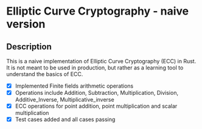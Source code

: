 # Elliptic Curve Cryptography - naive version

## Description

This is a naive implementation of Elliptic Curve Cryptography (ECC) in Rust.
It is not meant to be used in production, but rather as a learning tool to understand the basics of ECC.

- [x] Implemented Finite fields arithmetic operations
- [x] Operations include Addition, Subtraction, Multiplication, Division, Additive_Inverse, Multiplicative_inverse
- [x] ECC operations for point addition, point multiplication and scalar multiplication
- [x] Test cases added and all cases passing
